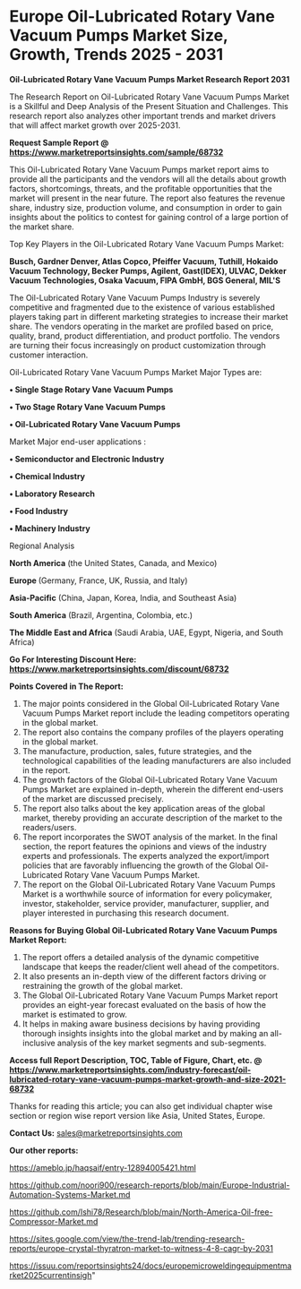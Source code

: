 # Europe Oil-Lubricated Rotary Vane Vacuum Pumps Market Size, Growth, Trends 2025 - 2031

<strong>Oil-Lubricated Rotary Vane Vacuum Pumps Market Research Report 2031</strong>

The Research Report on Oil-Lubricated Rotary Vane Vacuum Pumps Market is a Skillful and Deep Analysis of the Present Situation and Challenges. This research report also analyzes other important trends and market drivers that will affect market growth over 2025-2031.

<strong>Request Sample Report @ <a href=https://www.marketreportsinsights.com/sample/68732>https://www.marketreportsinsights.com/sample/68732</a></strong>

This Oil-Lubricated Rotary Vane Vacuum Pumps market report aims to provide all the participants and the vendors will all the details about growth factors, shortcomings, threats, and the profitable opportunities that the market will present in the near future. The report also features the revenue share, industry size, production volume, and consumption in order to gain insights about the politics to contest for gaining control of a large portion of the market share.

Top Key Players in the Oil-Lubricated Rotary Vane Vacuum Pumps Market:

<strong>Busch, Gardner Denver, Atlas Copco, Pfeiffer Vacuum, Tuthill, Hokaido Vacuum Technology, Becker Pumps, Agilent, Gast(IDEX), ULVAC, Dekker Vacuum Technologies, Osaka Vacuum, FIPA GmbH, BGS General, MIL&#39;S</strong>

The Oil-Lubricated Rotary Vane Vacuum Pumps Industry is severely competitive and fragmented due to the existence of various established players taking part in different marketing strategies to increase their market share. The vendors operating in the market are profiled based on price, quality, brand, product differentiation, and product portfolio. The vendors are turning their focus increasingly on product customization through customer interaction.

Oil-Lubricated Rotary Vane Vacuum Pumps Market Major Types are:

<strong>• Single Stage Rotary Vane Vacuum Pumps

• Two Stage Rotary Vane Vacuum Pumps

• Oil-Lubricated Rotary Vane Vacuum Pumps</strong>

Market Major end-user applications :

<strong>• Semiconductor and Electronic Industry

• Chemical Industry

• Laboratory Research

• Food Industry

• Machinery Industry</strong>

Regional Analysis

</u><strong><b>North America</b></strong> (the United States, Canada, and Mexico)

<strong><b>Europe </b></strong>(Germany, France, UK, Russia, and Italy)

<strong><b>Asia-Pacific</b></strong> (China, Japan, Korea, India, and Southeast Asia)

<strong><b>South America</b></strong> (Brazil, Argentina, Colombia, etc.)

<strong><b>The Middle East and Africa</b></strong> (Saudi Arabia, UAE, Egypt, Nigeria, and South Africa)

<strong>Go For Interesting Discount Here: <a href=https://www.marketreportsinsights.com/discount/68732>https://www.marketreportsinsights.com/discount/68732</a></strong>

<strong>Points Covered in The Report:</strong>
<ol>
  <li>The major points considered in the Global Oil-Lubricated Rotary Vane Vacuum Pumps Market report include the leading competitors operating in the global market.</li>
  <li>The report also contains the company profiles of the players operating in the global market.</li>
  <li>The manufacture, production, sales, future strategies, and the technological capabilities of the leading manufacturers are also included in the report.</li>
  <li>The growth factors of the Global Oil-Lubricated Rotary Vane Vacuum Pumps Market are explained in-depth, wherein the different end-users of the market are discussed precisely.</li>
  <li>The report also talks about the key application areas of the global market, thereby providing an accurate description of the market to the readers/users.</li>
  <li>The report incorporates the SWOT analysis of the market. In the final section, the report features the opinions and views of the industry experts and professionals. The experts analyzed the export/import policies that are favorably influencing the growth of the Global Oil-Lubricated Rotary Vane Vacuum Pumps Market.</li>
  <li>The report on the Global Oil-Lubricated Rotary Vane Vacuum Pumps Market is a worthwhile source of information for every policymaker, investor, stakeholder, service provider, manufacturer, supplier, and player interested in purchasing this research document.</li>
</ol>
<strong>Reasons for Buying Global Oil-Lubricated Rotary Vane Vacuum Pumps Market Report:</strong>

<ol>
  <li>The report offers a detailed analysis of the dynamic competitive landscape that keeps the reader/client well ahead of the competitors.</li>
  <li>It also presents an in-depth view of the different factors driving or restraining the growth of the global market.</li>
  <li>The Global Oil-Lubricated Rotary Vane Vacuum Pumps Market report provides an eight-year forecast evaluated on the basis of how the market is estimated to grow.</li>
  <li>It helps in making aware business decisions by having providing thorough insights insights into the global market and by making an all-inclusive analysis of the key market segments and sub-segments.</li>
</ol>
<strong>Access full Report Description, TOC, Table of Figure, Chart, etc. @ <a href=https://www.marketreportsinsights.com/industry-forecast/oil-lubricated-rotary-vane-vacuum-pumps-market-growth-and-size-2021-68732>https://www.marketreportsinsights.com/industry-forecast/oil-lubricated-rotary-vane-vacuum-pumps-market-growth-and-size-2021-68732</a></strong>


Thanks for reading this article; you can also get individual chapter wise section or region wise report version like Asia, United States, Europe.

<strong>Contact Us:</strong>
sales@marketreportsinsights.com

<strong>Our other reports:</strong>

<a href=https://ameblo.jp/haqsaif/entry-12894005421.html>https://ameblo.jp/haqsaif/entry-12894005421.html</a>

<a href=https://github.com/noori900/research-reports/blob/main/Europe-Industrial-Automation-Systems-Market.md>https://github.com/noori900/research-reports/blob/main/Europe-Industrial-Automation-Systems-Market.md</a>

<a href=https://github.com/Ishi78/Research/blob/main/North-America-Oil-free-Compressor-Market.md>https://github.com/Ishi78/Research/blob/main/North-America-Oil-free-Compressor-Market.md</a>

<a href=https://sites.google.com/view/the-trend-lab/trending-research-reports/europe-crystal-thyratron-market-to-witness-4-8-cagr-by-2031>https://sites.google.com/view/the-trend-lab/trending-research-reports/europe-crystal-thyratron-market-to-witness-4-8-cagr-by-2031</a>

<a href=https://issuu.com/reportsinsights24/docs/europemicroweldingequipmentmarket2025currentinsigh>https://issuu.com/reportsinsights24/docs/europemicroweldingequipmentmarket2025currentinsigh</a>"
